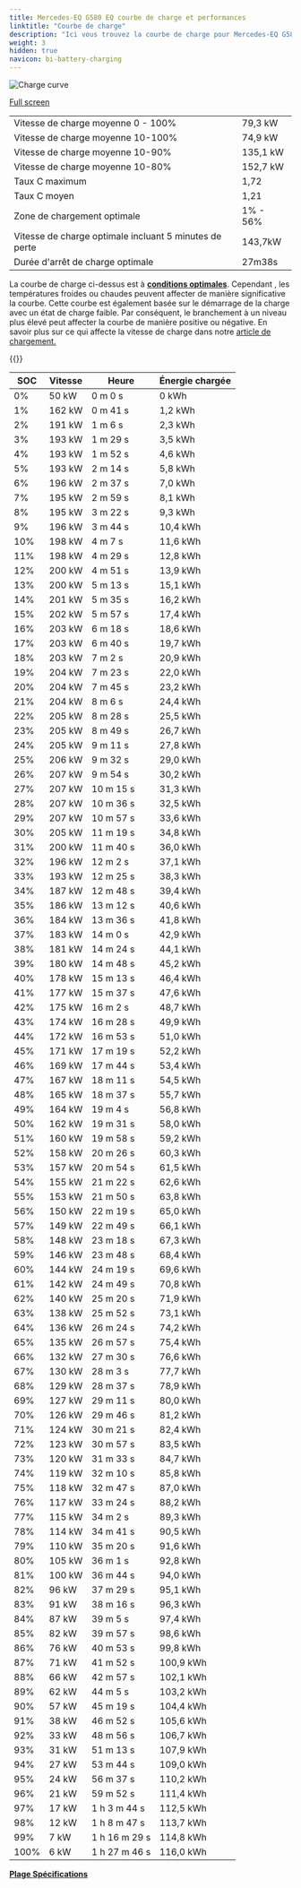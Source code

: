 ```yaml
---
title: Mercedes-EQ G580 EQ courbe de charge et performances
linktitle: "Courbe de charge"
description: "Ici vous trouvez la courbe de charge pour Mercedes-EQ G580 EQ."
weight: 3
hidden: true
navicon: bi-battery-charging
---
```

<!-- markdownlint-disable MD033 -->
<img src="/images/models/mercedes/g/g580_eq/chargingcurve.svg" alt="Charge curve" class="img-fluid">

[Full screen](/images/models/mercedes/g/g580_eq/chargingcurve.svg)


<table class="table table-striped border">
<tbody>
<tr>
<td>Vitesse de charge moyenne 0 - 100%</td><td>79,3 kW</td>
</tr>
<tr>
<td>Vitesse de charge moyenne 10-100%</td><td>74,9 kW</td>
</tr>
<tr>
<td>Vitesse de charge moyenne 10-90%</td><td>135,1 kW</td>
</tr>
<tr>
<td>Vitesse de charge moyenne 10-80%</td><td>152,7 kW</td>
</tr>
<tr>
<td>Taux C maximum</td><td>1,72</td>
</tr>
<tr>
<td>Taux C moyen</td><td>1,21</td>
</tr>
<tr>
<td>Zone de chargement optimale</td><td>1% - 56%</td>
</tr>
<tr>
<td>Vitesse de charge optimale incluant 5 minutes de perte</td><td>143,7kW</td>
</tr>
<tr>
<td>Durée d'arrêt de charge optimale</td><td>27m38s</td>
</tr>
</tbody>
</table>


La courbe de charge ci-dessus est à **[conditions optimales](../../../../../technology/battery/charging/#temperature)**. Cependant , les températures froides ou chaudes peuvent affecter de manière significative la courbe. Cette courbe est également basée sur le démarrage de la charge avec un état de charge faible. Par conséquent, le branchement à un niveau plus élevé peut affecter la courbe de manière positive ou négative. En savoir plus sur ce qui affecte la vitesse de charge dans notre [article de chargement.](../../../../../technology/battery/charging/)


{{<evkxdisplayaddarticle />}}
<table class="table table-striped border">
<thead>
<tr><th>SOC</th><th>Vitesse</th><th>Heure</th><th>Énergie chargée</th></tr>
</thead>
<tbody>
<tr>
<td>0%</td><td>50 kW</td><td> 0 m 0 s </td><td>0 kWh </td>
</tr>
<tr>
<td>1%</td><td>162 kW</td><td> 0 m 41 s </td><td>1,2 kWh </td>
</tr>
<tr>
<td>2%</td><td>191 kW</td><td> 1 m 6 s </td><td>2,3 kWh </td>
</tr>
<tr>
<td>3%</td><td>193 kW</td><td> 1 m 29 s </td><td>3,5 kWh </td>
</tr>
<tr>
<td>4%</td><td>193 kW</td><td> 1 m 52 s </td><td>4,6 kWh </td>
</tr>
<tr>
<td>5%</td><td>193 kW</td><td> 2 m 14 s </td><td>5,8 kWh </td>
</tr>
<tr>
<td>6%</td><td>196 kW</td><td> 2 m 37 s </td><td>7,0 kWh </td>
</tr>
<tr>
<td>7%</td><td>195 kW</td><td> 2 m 59 s </td><td>8,1 kWh </td>
</tr>
<tr>
<td>8%</td><td>195 kW</td><td> 3 m 22 s </td><td>9,3 kWh </td>
</tr>
<tr>
<td>9%</td><td>196 kW</td><td> 3 m 44 s </td><td>10,4 kWh </td>
</tr>
<tr>
<td>10%</td><td>198 kW</td><td> 4 m 7 s </td><td>11,6 kWh </td>
</tr>
<tr>
<td>11%</td><td>198 kW</td><td> 4 m 29 s </td><td>12,8 kWh </td>
</tr>
<tr>
<td>12%</td><td>200 kW</td><td> 4 m 51 s </td><td>13,9 kWh </td>
</tr>
<tr>
<td>13%</td><td>200 kW</td><td> 5 m 13 s </td><td>15,1 kWh </td>
</tr>
<tr>
<td>14%</td><td>201 kW</td><td> 5 m 35 s </td><td>16,2 kWh </td>
</tr>
<tr>
<td>15%</td><td>202 kW</td><td> 5 m 57 s </td><td>17,4 kWh </td>
</tr>
<tr>
<td>16%</td><td>203 kW</td><td> 6 m 18 s </td><td>18,6 kWh </td>
</tr>
<tr>
<td>17%</td><td>203 kW</td><td> 6 m 40 s </td><td>19,7 kWh </td>
</tr>
<tr>
<td>18%</td><td>203 kW</td><td> 7 m 2 s </td><td>20,9 kWh </td>
</tr>
<tr>
<td>19%</td><td>204 kW</td><td> 7 m 23 s </td><td>22,0 kWh </td>
</tr>
<tr>
<td>20%</td><td>204 kW</td><td> 7 m 45 s </td><td>23,2 kWh </td>
</tr>
<tr>
<td>21%</td><td>204 kW</td><td> 8 m 6 s </td><td>24,4 kWh </td>
</tr>
<tr>
<td>22%</td><td>205 kW</td><td> 8 m 28 s </td><td>25,5 kWh </td>
</tr>
<tr>
<td>23%</td><td>205 kW</td><td> 8 m 49 s </td><td>26,7 kWh </td>
</tr>
<tr>
<td>24%</td><td>205 kW</td><td> 9 m 11 s </td><td>27,8 kWh </td>
</tr>
<tr>
<td>25%</td><td>206 kW</td><td> 9 m 32 s </td><td>29,0 kWh </td>
</tr>
<tr>
<td>26%</td><td>207 kW</td><td> 9 m 54 s </td><td>30,2 kWh </td>
</tr>
<tr>
<td>27%</td><td>207 kW</td><td> 10 m 15 s </td><td>31,3 kWh </td>
</tr>
<tr>
<td>28%</td><td>207 kW</td><td> 10 m 36 s </td><td>32,5 kWh </td>
</tr>
<tr>
<td>29%</td><td>207 kW</td><td> 10 m 57 s </td><td>33,6 kWh </td>
</tr>
<tr>
<td>30%</td><td>205 kW</td><td> 11 m 19 s </td><td>34,8 kWh </td>
</tr>
<tr>
<td>31%</td><td>200 kW</td><td> 11 m 40 s </td><td>36,0 kWh </td>
</tr>
<tr>
<td>32%</td><td>196 kW</td><td> 12 m 2 s </td><td>37,1 kWh </td>
</tr>
<tr>
<td>33%</td><td>193 kW</td><td> 12 m 25 s </td><td>38,3 kWh </td>
</tr>
<tr>
<td>34%</td><td>187 kW</td><td> 12 m 48 s </td><td>39,4 kWh </td>
</tr>
<tr>
<td>35%</td><td>186 kW</td><td> 13 m 12 s </td><td>40,6 kWh </td>
</tr>
<tr>
<td>36%</td><td>184 kW</td><td> 13 m 36 s </td><td>41,8 kWh </td>
</tr>
<tr>
<td>37%</td><td>183 kW</td><td> 14 m 0 s </td><td>42,9 kWh </td>
</tr>
<tr>
<td>38%</td><td>181 kW</td><td> 14 m 24 s </td><td>44,1 kWh </td>
</tr>
<tr>
<td>39%</td><td>180 kW</td><td> 14 m 48 s </td><td>45,2 kWh </td>
</tr>
<tr>
<td>40%</td><td>178 kW</td><td> 15 m 13 s </td><td>46,4 kWh </td>
</tr>
<tr>
<td>41%</td><td>177 kW</td><td> 15 m 37 s </td><td>47,6 kWh </td>
</tr>
<tr>
<td>42%</td><td>175 kW</td><td> 16 m 2 s </td><td>48,7 kWh </td>
</tr>
<tr>
<td>43%</td><td>174 kW</td><td> 16 m 28 s </td><td>49,9 kWh </td>
</tr>
<tr>
<td>44%</td><td>172 kW</td><td> 16 m 53 s </td><td>51,0 kWh </td>
</tr>
<tr>
<td>45%</td><td>171 kW</td><td> 17 m 19 s </td><td>52,2 kWh </td>
</tr>
<tr>
<td>46%</td><td>169 kW</td><td> 17 m 44 s </td><td>53,4 kWh </td>
</tr>
<tr>
<td>47%</td><td>167 kW</td><td> 18 m 11 s </td><td>54,5 kWh </td>
</tr>
<tr>
<td>48%</td><td>165 kW</td><td> 18 m 37 s </td><td>55,7 kWh </td>
</tr>
<tr>
<td>49%</td><td>164 kW</td><td> 19 m 4 s </td><td>56,8 kWh </td>
</tr>
<tr>
<td>50%</td><td>162 kW</td><td> 19 m 31 s </td><td>58,0 kWh </td>
</tr>
<tr>
<td>51%</td><td>160 kW</td><td> 19 m 58 s </td><td>59,2 kWh </td>
</tr>
<tr>
<td>52%</td><td>158 kW</td><td> 20 m 26 s </td><td>60,3 kWh </td>
</tr>
<tr>
<td>53%</td><td>157 kW</td><td> 20 m 54 s </td><td>61,5 kWh </td>
</tr>
<tr>
<td>54%</td><td>155 kW</td><td> 21 m 22 s </td><td>62,6 kWh </td>
</tr>
<tr>
<td>55%</td><td>153 kW</td><td> 21 m 50 s </td><td>63,8 kWh </td>
</tr>
<tr>
<td>56%</td><td>150 kW</td><td> 22 m 19 s </td><td>65,0 kWh </td>
</tr>
<tr>
<td>57%</td><td>149 kW</td><td> 22 m 49 s </td><td>66,1 kWh </td>
</tr>
<tr>
<td>58%</td><td>148 kW</td><td> 23 m 18 s </td><td>67,3 kWh </td>
</tr>
<tr>
<td>59%</td><td>146 kW</td><td> 23 m 48 s </td><td>68,4 kWh </td>
</tr>
<tr>
<td>60%</td><td>144 kW</td><td> 24 m 19 s </td><td>69,6 kWh </td>
</tr>
<tr>
<td>61%</td><td>142 kW</td><td> 24 m 49 s </td><td>70,8 kWh </td>
</tr>
<tr>
<td>62%</td><td>140 kW</td><td> 25 m 20 s </td><td>71,9 kWh </td>
</tr>
<tr>
<td>63%</td><td>138 kW</td><td> 25 m 52 s </td><td>73,1 kWh </td>
</tr>
<tr>
<td>64%</td><td>136 kW</td><td> 26 m 24 s </td><td>74,2 kWh </td>
</tr>
<tr>
<td>65%</td><td>135 kW</td><td> 26 m 57 s </td><td>75,4 kWh </td>
</tr>
<tr>
<td>66%</td><td>132 kW</td><td> 27 m 30 s </td><td>76,6 kWh </td>
</tr>
<tr>
<td>67%</td><td>130 kW</td><td> 28 m 3 s </td><td>77,7 kWh </td>
</tr>
<tr>
<td>68%</td><td>129 kW</td><td> 28 m 37 s </td><td>78,9 kWh </td>
</tr>
<tr>
<td>69%</td><td>127 kW</td><td> 29 m 11 s </td><td>80,0 kWh </td>
</tr>
<tr>
<td>70%</td><td>126 kW</td><td> 29 m 46 s </td><td>81,2 kWh </td>
</tr>
<tr>
<td>71%</td><td>124 kW</td><td> 30 m 21 s </td><td>82,4 kWh </td>
</tr>
<tr>
<td>72%</td><td>123 kW</td><td> 30 m 57 s </td><td>83,5 kWh </td>
</tr>
<tr>
<td>73%</td><td>120 kW</td><td> 31 m 33 s </td><td>84,7 kWh </td>
</tr>
<tr>
<td>74%</td><td>119 kW</td><td> 32 m 10 s </td><td>85,8 kWh </td>
</tr>
<tr>
<td>75%</td><td>118 kW</td><td> 32 m 47 s </td><td>87,0 kWh </td>
</tr>
<tr>
<td>76%</td><td>117 kW</td><td> 33 m 24 s </td><td>88,2 kWh </td>
</tr>
<tr>
<td>77%</td><td>115 kW</td><td> 34 m 2 s </td><td>89,3 kWh </td>
</tr>
<tr>
<td>78%</td><td>114 kW</td><td> 34 m 41 s </td><td>90,5 kWh </td>
</tr>
<tr>
<td>79%</td><td>110 kW</td><td> 35 m 20 s </td><td>91,6 kWh </td>
</tr>
<tr>
<td>80%</td><td>105 kW</td><td> 36 m 1 s </td><td>92,8 kWh </td>
</tr>
<tr>
<td>81%</td><td>100 kW</td><td> 36 m 44 s </td><td>94,0 kWh </td>
</tr>
<tr>
<td>82%</td><td>96 kW</td><td> 37 m 29 s </td><td>95,1 kWh </td>
</tr>
<tr>
<td>83%</td><td>91 kW</td><td> 38 m 16 s </td><td>96,3 kWh </td>
</tr>
<tr>
<td>84%</td><td>87 kW</td><td> 39 m 5 s </td><td>97,4 kWh </td>
</tr>
<tr>
<td>85%</td><td>82 kW</td><td> 39 m 57 s </td><td>98,6 kWh </td>
</tr>
<tr>
<td>86%</td><td>76 kW</td><td> 40 m 53 s </td><td>99,8 kWh </td>
</tr>
<tr>
<td>87%</td><td>71 kW</td><td> 41 m 52 s </td><td>100,9 kWh </td>
</tr>
<tr>
<td>88%</td><td>66 kW</td><td> 42 m 57 s </td><td>102,1 kWh </td>
</tr>
<tr>
<td>89%</td><td>62 kW</td><td> 44 m 5 s </td><td>103,2 kWh </td>
</tr>
<tr>
<td>90%</td><td>57 kW</td><td> 45 m 19 s </td><td>104,4 kWh </td>
</tr>
<tr>
<td>91%</td><td>38 kW</td><td> 46 m 52 s </td><td>105,6 kWh </td>
</tr>
<tr>
<td>92%</td><td>33 kW</td><td> 48 m 56 s </td><td>106,7 kWh </td>
</tr>
<tr>
<td>93%</td><td>31 kW</td><td> 51 m 13 s </td><td>107,9 kWh </td>
</tr>
<tr>
<td>94%</td><td>27 kW</td><td> 53 m 44 s </td><td>109,0 kWh </td>
</tr>
<tr>
<td>95%</td><td>24 kW</td><td> 56 m 37 s </td><td>110,2 kWh </td>
</tr>
<tr>
<td>96%</td><td>21 kW</td><td> 59 m 52 s </td><td>111,4 kWh </td>
</tr>
<tr>
<td>97%</td><td>17 kW</td><td>1 h 3 m 44 s </td><td>112,5 kWh </td>
</tr>
<tr>
<td>98%</td><td>12 kW</td><td>1 h 8 m 47 s </td><td>113,7 kWh </td>
</tr>
<tr>
<td>99%</td><td>7 kW</td><td>1 h 16 m 29 s </td><td>114,8 kWh </td>
</tr>
<tr>
<td>100%</td><td>6 kW</td><td>1 h 27 m 46 s </td><td>116,0 kWh </td>
</tr>
</tbody>
</table>

<div class="mt-3 mb-3">
<a href="../rangeandconsumption/" class="text-decoration-none text-black">
<strong><i class="bi-arrow-left"></i> Plage </strong>
</a>
<a href="../specifications/" class="text-decoration-none text-black float-end">
<strong>Spécifications <i class="bi-arrow-right"></i></strong>
</a>
</div>
